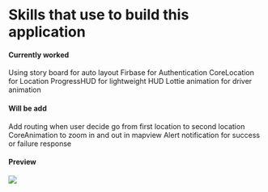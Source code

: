 # Skills that use to build this application

#### Currently worked
Using story board for auto layout 
Firbase for Authentication 
CoreLocation for Location
ProgressHUD for lightweight HUD
Lottie animation for driver animation

#### Will be add
Add routing when user decide go from first location to second location
CoreAnimation to zoom in and out in mapview
Alert notification for success or failure response

#### Preview
<img src="https://gfycat.com/QuickJaggedHuemul" />

